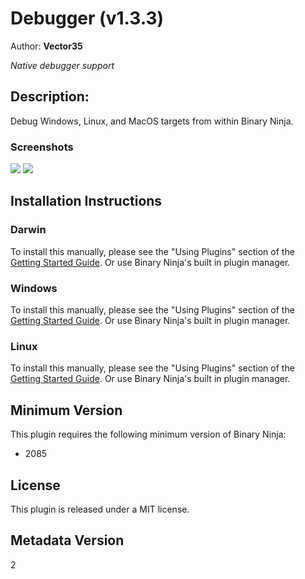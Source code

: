 # Debugger (v1.3.3)
Author: **Vector35**

_Native debugger support_

## Description:

Debug Windows, Linux, and MacOS targets from within Binary Ninja.

### Screenshots

![](https://github.com/Vector35/debugger/blob/master/media/gui.png?raw=true)
![](https://github.com/Vector35/debugger/blob/master/media/cli.png?raw=true)




## Installation Instructions

### Darwin

To install this manually, please see the "Using Plugins" section of the [Getting Started Guide](https://docs.binary.ninja/getting-started.html#using-plugins). Or use Binary Ninja's built in plugin manager.

### Windows

To install this manually, please see the "Using Plugins" section of the [Getting Started Guide](https://docs.binary.ninja/getting-started.html#using-plugins). Or use Binary Ninja's built in plugin manager.

### Linux

To install this manually, please see the "Using Plugins" section of the [Getting Started Guide](https://docs.binary.ninja/getting-started.html#using-plugins). Or use Binary Ninja's built in plugin manager.

## Minimum Version

This plugin requires the following minimum version of Binary Ninja:

* 2085


## License

This plugin is released under a MIT license.
## Metadata Version

2

